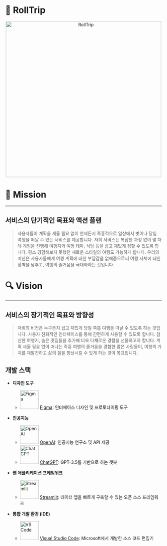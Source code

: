# 🛫 **RollTrip**

<p align="center">
  <img width="500" alt="RollTrip" src="https://github.com/user-attachments/assets/ca7d95d6-695a-46a1-9d97-d73f1914aa85">
</p>

# 🧭 Mission

---

## 서비스의 단기적인 목표와 액션 플랜 

> 사용자들이 계획을 세울 필요 없이 언제든지 즉흥적으로 일상에서 벗어나 당일 여행을 떠날 수 있는 서비스를 제공합니다. 저희 서비스는 복잡한 과정 없이 몇 차례 게임을 진행해 여행지와 여행 테마, 식당 등을 쉽고 재밌게 정할 수 있도록 합니다. 평소 경험해보지 못했던 새로운 스타일의 여행도 가능하게 합니다. 우리의 미션은 사용자들에게 여행 계획에 대한 부담감을 없애줌으로써 여행 자체에 대한 장벽을 낮추고, 여행의 즐거움을 극대화하는 것입니다.

 

# 🔍 Vision

---

## 서비스의 장기적인 목표와 방향성

> 저희의 비전은 누구든지 쉽고 재밌게 당일 즉흥 여행을 떠날 수 있도록 하는 것입니다. 사용자 친화적인 인터페이스를 통해 간편하게 사용할 수 있도록 합니다. 참신한 여행지, 숨은 맛집들을 추가해 더욱 다채로운 경험을 선물하고자 합니다. 계획 세울 필요 없이 떠나는 즉흥 여행의 즐거움을 경험한 많은 사람들이, 여행의 가치를 재발견하고 삶의 질을 향상시킬 수 있게 하는 것이 목표입니다.

## 개발 스택

- **디자인 도구**
  - <img src="https://upload.wikimedia.org/wikipedia/commons/3/33/Figma-logo.svg" alt="Figma" width="60"/> [Figma](https://www.figma.com/): 인터페이스 디자인 및 프로토타이핑 도구

- **인공지능**
  - <img src="https://seeklogo.com/images/O/open-ai-logo-8B9BFEDC26-seeklogo.com.png" alt="OpenAI" width="60"/> [OpenAI](https://www.openai.com/): 인공지능 연구소 및 API 제공
  - <img src="https://upload.wikimedia.org/wikipedia/commons/0/04/ChatGPT_logo.svg" alt="ChatGPT" width="60"/> [ChatGPT](https://www.openai.com/chatgpt): GPT-3.5를 기반으로 하는 챗봇

- **웹 애플리케이션 프레임워크**
  - <img src="https://streamlit.io/images/brand/streamlit-logo-primary-colormark-darktext.png" alt="Streamlit" width="60"/> [Streamlit](https://streamlit.io/): 데이터 앱을 빠르게 구축할 수 있는 오픈 소스 프레임워크

- **통합 개발 환경 (IDE)**
  - <img src="https://upload.wikimedia.org/wikipedia/commons/9/9a/Visual_Studio_Code_1.35_icon.svg" alt="VS Code" width="60"/> [Visual Studio Code](https://code.visualstudio.com/): Microsoft에서 개발한 소스 코드 편집기



